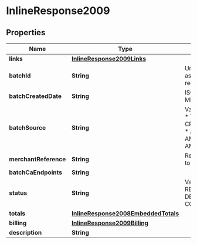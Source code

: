 
# InlineResponse2009

## Properties
Name | Type | Description | Notes
------------ | ------------- | ------------- | -------------
**links** | [**InlineResponse2009Links**](InlineResponse2009Links.md) |  |  [optional]
**batchId** | **String** | Unique identification number assigned to the submitted request. |  [optional]
**batchCreatedDate** | **String** | ISO-8601 format: yyyy-MM-ddTHH:mm:ssZ |  [optional]
**batchSource** | **String** | Valid Values:   * SCHEDULER   * TOKEN_API   * CREDIT_CARD_FILE_UPLOAD   * AMEX_REGSITRY   * AMEX_REGISTRY_API   * AMEX_MAINTENANCE  |  [optional]
**merchantReference** | **String** | Reference used by merchant to identify batch. |  [optional]
**batchCaEndpoints** | **String** |  |  [optional]
**status** | **String** | Valid Values:   * REJECTED   * RECEIVED   * VALIDATED   * DECLINED   * PROCESSING   * COMPLETED  |  [optional]
**totals** | [**InlineResponse2008EmbeddedTotals**](InlineResponse2008EmbeddedTotals.md) |  |  [optional]
**billing** | [**InlineResponse2009Billing**](InlineResponse2009Billing.md) |  |  [optional]
**description** | **String** |  |  [optional]



